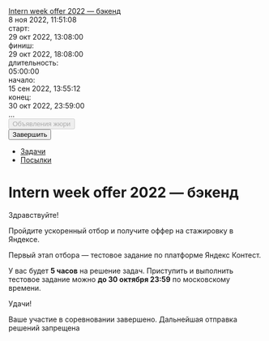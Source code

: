 <div class="page__main page__sect"><div class="content content_theme_contest island"><div class="contest-head"><div class="contest-head__item contest-head__item_role_title"><a class="link" href="/contest/40363/enter/?retPage=">Intern week offer 2022 — бэкенд</a></div><div class="contest-head__item contest-head__item_role_status"><div class="status"><div class="status__props"><div class="status__prop"><div class="status__name inline-block"><img class="image image_type_clock" src="//yastatic.net/lego/_/La6qi18Z8LwgnZdsAr1qy1GwCwo.gif" alt=""></div><div class="status__value inline-block"><time class="time-local i-bem time-local_js_inited" data-bem="{&quot;time-local&quot;:{&quot;timestamp&quot;:1667897468930}}">8&nbsp;ноя 2022, 11:51:08</time></div></div><div class="status__prop"><div class="status__name inline-block">старт:</div><div class="status__value inline-block"><time class="time-local i-bem time-local_js_inited" data-bem="{&quot;time-local&quot;:{&quot;timestamp&quot;:1667038080000}}">29&nbsp;окт 2022, 13:08:00</time></div></div><div class="status__prop"><div class="status__name inline-block">финиш:</div><div class="status__value inline-block"><time class="time-local i-bem time-local_js_inited" data-bem="{&quot;time-local&quot;:{&quot;timestamp&quot;:1667056080000}}">29&nbsp;окт 2022, 18:08:00</time></div></div><div class="status__prop"><div class="status__name inline-block">длительность:</div><div class="status__value inline-block">05:00:00</div></div></div><div class="status__props"><div class="snippet snippet_hidden_yes status__snippet i-bem snippet_js_inited" data-bem="{&quot;snippet&quot;:{}}" id=":hidden-info:hidden-status"><div class="snippet__content"><div class="snippet__props"><div class="status__prop"><div class="status__name inline-block">начало:</div><div class="status__value inline-block"><time class="time-local i-bem time-local_js_inited" data-bem="{&quot;time-local&quot;:{&quot;timestamp&quot;:1663239312000}}">15&nbsp;сен 2022, 13:55:12</time></div></div><div class="status__prop"><div class="status__name inline-block">конец:</div><div class="status__value inline-block"><time class="time-local i-bem time-local_js_inited" data-bem="{&quot;time-local&quot;:{&quot;timestamp&quot;:1667163540000}}">30&nbsp;окт 2022, 23:59:00</time></div></div></div></div></div><span class="link link_pseudo_yes link_role_hidden-info i-bem link_js_inited" data-bem="{&quot;link&quot;:{}}" role="button" tabindex="0" id=":hidden-status"><span class="link__inner">...</span></span></div></div></div><div class="contest-head__item contest-head__item_role_aside"><div class="aside i-bem aside_js_inited" data-bem="{&quot;aside&quot;:{&quot;sk&quot;:&quot;ud1d8ce768b2316dfa94355f5ef46b5e5&quot;,&quot;contestId&quot;:&quot;40363&quot;}}"><button class="button button_theme_pseudo button_pseudo_yes button_disabled_yes button_role_clarifications button_size_s aside__button i-bem button_js_inited" data-bem="{&quot;button&quot;:{}}" role="button" type="button" disabled="disabled"><span class="button__text">Объявления жюри</span></button><div class="popup popup_theme_ffffff popup_autoclosable_yes popup_adaptive_yes popup_animate_yes popup_role_message-box i-bem popup_js_inited" data-bem="{&quot;popup&quot;:{&quot;directions&quot;:{&quot;to&quot;:&quot;bottom&quot;,&quot;offset&quot;:{&quot;top&quot;:10}}}}"><i class="popup__tail"></i><div class="popup__content"><div class="popup__helper"></div></div></div><button class="button button_theme_pseudo button_disabled_no button_pseudo_yes button_role_end button_size_s aside__button i-bem button_js_inited" data-bem="{&quot;button&quot;:{}}" role="button" type="button"><span class="button__text">Завершить</span></button></div></div></div><ul class="tabs-menu tabs-menu_size_m tabs-menu_theme_normal tabs-menu_layout_horiz tabs-menu_role_contest tabs-menu_type_stroked i-bem" data-bem="{&quot;tabs-menu&quot;:{}}" role="menu"><li class="tabs-menu__tab tabs-menu__tab_first_yes"><a class="link" href="/contest/40363/problems/">Задачи</a></li><li class="tabs-menu__tab"><a class="link" href="/contest/40363/submits/">Посылки</a></li></ul><div class="post"><h1 class="post__p-header">Intern week offer 2022 — бэкенд</h1><div class="post__content text"><p>Здравствуйте!</p> 
<p>Пройдите ускоренный отбор и получите оффер на стажировку в Яндексе.</p> 
<p>Первый этап отбора — тестовое задание по платформе Яндекс Контест.</p> 
<p>У вас будет <strong>5 часов</strong> на решение задач. Приступить и выполнить тестовое задание можно <strong>до 30 октября 23:59</strong> по московскому времени.</p> 
<p>Удачи!</p></div></div><div class="content__info">Ваше участие в соревновании завершено. Дальнейшая отправка решений запрещена</div></div></div>